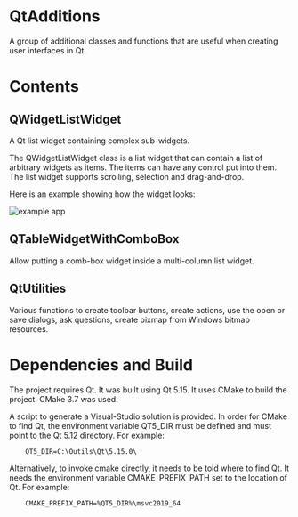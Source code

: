 # QtAdditions

A group of additional classes and functions that are useful when creating user 
interfaces in Qt.

# Contents

## QWidgetListWidget

A Qt list  widget containing complex sub-widgets.

The QWidgetListWidget class is a list widget that can contain a list of arbitrary widgets as items.
The items can have any control put into them. The list widget supports scrolling, selection and drag-and-drop.

Here is an example showing how the widget looks:

![example app](https://github.com/pierrebai/QtAdditions/blob/main/list-widget.png "Example App")

## QTableWidgetWithComboBox

Allow putting a comb-box widget inside a multi-column list widget.

## QtUtilities

Various functions to create toolbar buttons, create actions, use the open or save dialogs,
ask questions, create pixmap from Windows bitmap resources. 


# Dependencies and Build 
The project requires Qt. It was built using Qt 5.15. It uses CMake to build the project. CMake 3.7 was used.

A script to generate a Visual-Studio solution is provided. In order for CMake to find Qt,
the environment variable QT5_DIR must be defined and must point to the Qt 5.12 directory.
For example:

        QT5_DIR=C:\Outils\Qt\5.15.0\

Alternatively, to invoke cmake directly, it needs to be told where to find Qt.
It needs the environment variable CMAKE_PREFIX_PATH set to the location of Qt.
For example:

        CMAKE_PREFIX_PATH=%QT5_DIR%\msvc2019_64

